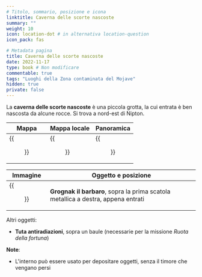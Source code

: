 ```yaml
---
# Titolo, sommario, posizione e icona
linktitle: Caverna delle scorte nascoste
summary: ""
weight: 10
icon: location-dot # in alternativa location-question
icon_pack: fas

# Metadata pagina
title: Caverna delle scorte nascoste
date: 2022-11-17
type: book # Non modificare
commentable: true
tags: "Luoghi della Zona contaminata del Mojave"
hidden: true
private: false
---
```


<div class="fnv">

La **caverna delle scorte nascoste** è una piccola grotta, la cui entrata è ben nascosta da alcune rocce. Si trova a nord-est di Nipton.

| Mappa | Mappa locale | Panoramica |
| ----- | ------------ | ---------- |
|  {{<figure src="fnv/Hidden_Supply_Cave_loc.webp">}}     |    {{<figure src="fnv/Hidden_supply_cave_int.webp">}}          |    {{<figure src="fnv/Hidden_supply_cave.webp">}}        | 

| Immagine | Oggetto e posizione |
| -------- | ------------------- |
| {{<figure src="fnv/Grognak_Hidden_supply_cave.webp">}}         |    **Grognak il barbaro**, sopra la prima scatola metallica a destra, appena entrati                 |

Altri oggetti:
- **Tuta antiradiazioni**, sopra un baule (necessarie per la missione _Ruota della fortuna_)

**Note**:
- L'interno può essere usato per depositare oggetti, senza il timore che vengano persi

</div>


